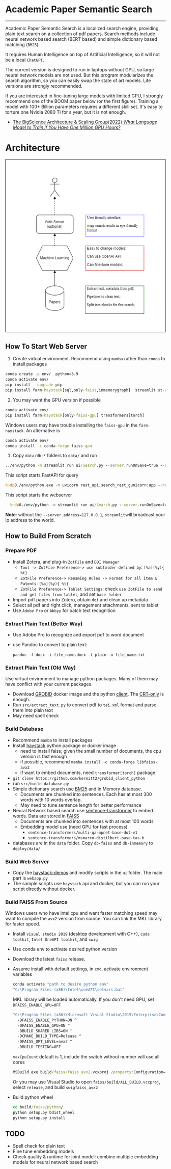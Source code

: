 # Academic Paper Semantic Search

--------


Academic Paper Semantic Search is a localized search engine, providing plain text search on a collection of pdf papers.
Search methods include neural network based search (BERT based) and simple dictionary based matching (`BM25`).

It requires Human Intelligence on top of Artificial Intelligence, so it will not be a local ``ChatGPT``. 

The current version is designed to run in laptops without GPU, so large neural network models are not used. But this program modularizes the search algorithm, so  you can easily swap the state of art models. Lite versions are strongly recommended.

If you are interested in fine-tuning large models with limited GPU, I strongly recommend one of the BOOM paper below (or the first figure). Training a model with 100+ Billion parameters requires a different skill set.  It's easy to torture one Nvidia 2080 Ti for a year, but it is not enough.

  * [The BigScience Architecture & Scaling Group(2022) *What Language Model to Train if You Have One Million GPU Hours?*](https://arxiv.org/abs/2210.15424)


# Architecture 

![img](imgs/architecture.png)

## How To Start Web Server
1. Create virtual environment. Recommend using ``mamba`` rather than `conda` to install packages
  ```cmd
  conda create -p env/  python=3.9 
  conda activate env/
  pip install --upgrade pip
  pip install farm-haystack[sql,only-faiss,inmemorygraph]  streamlit st-annotated-text
  ```

2. You may want the GPU version if possible
  ```cmd
  conda activate env/
  pip install farm-haystack[only-faiss-gpu] transformers[torch]
  ```
  Windows users may have trouble installing the `faiss-gpu` in the `farm-haystack`. An alternative is 
  ```cmd 
  conda activate env/
  conda install -c conda-forge faiss-gpu
  ```

1. Copy `data/db-*` folders to `data/` and run
  ```cmd  
  ../env/python -m streamlit run ui/Search.py --server.runOnSave=true --server.address=127.0.0.1
  ``` 
 
  This script starts FastAPI for query
  ```cmd 
  %~dp0./env/python.exe -m uvicorn rest_api.search_rest_gunicorn:app --host 127.0.0.1 --port 7999 --workers 1 
  ```
  This script starts the webserver
  ```cmd
    %~dp0./env/python -m streamlit run ui/Search.py --server.runOnSave=true --server.address=127.0.0.1
  ```
**Note**: without the ``--server.address=127.0.0.1``, `streamlit`will broadcast your ip address to the world.

## How to Build From Scratch

### Prepare PDF

* Install Zotera, and plug-in ``ZotFile`` and ``DOI Manager``
    * `Tool -> ZotFile Preference-> use subfolder defined by`: `[%a](%y){ %t}`
    * `ZotFile Preference-> Renaming Rules -> Format for all item & Patents`: `[%a](%y){ %t}`
    * `ZotFile Preference-> Tablet Settings`: check `use ZotFile to send and get files from tablet`, and
      set `base folder`
* Import pdf papers into Zotero, obtain `doi` and clean up metadata
* Select all pdf and right click, management attachments, sent to tablet
* Use `Adobe Pro` or `Abbyy` for batch text recognition

### Extract Plain Text (Better Way)

* Use Adobe Pro to recognize and export pdf to word document
* use Pandoc to convert to plain text:

   ``pandoc -f docx -i file_name.docx -t plain -o file_name.txt``

### Extract Plain Text (Old Way)


Use virtual environment to manage python packages. Many of them may have conflict with your current packages.

* Download [GROBID](https://github.com/kermitt2/grobid) docker image and the
  python [client](https://github.com/kermitt2/grobid_client_python).
  The [CRT-only](https://grobid.readthedocs.io/en/latest/Grobid-docker/#crf-only-image) is enough.
* Run `src/extract_text.py` to convert pdf to `tei.xml` format and parse them into plain text
* May need spell check

### Build Database
* Recommend  ``mamba`` to install packages
* Install [haystack](https://github.com/deepset-ai/haystack) python package or docker image
    * need to install faiss; given the small number of documents, the cpu version is fast enough
    * if possible, recommend `` mamba install -c conda-forge libfaiss-avx2 ``
    * if want to embed documents, need `transformer[torch]` package
*  `git clone https://github.com/kermitt2/grobid_client_python`
* run `src/build_database.py`
* Simple dictionary search use [BM25](https://docs.haystack.deepset.ai/docs/retriever#bm25-recommended) and In Memory
  database.
    * Documents are chunked into sentences. Each has at most 300 words with 10 words overlap.
    * May need to tune sentence length for better performance
* Neural Network based search use [sentence-transformer](https://www.sbert.net/) to embed words. Data are stored
  in [FAISS](https://github.com/facebookresearch/faiss)
    * Documents are chunked into sentences with at most 100 words
    * Embedding model use (need GPU for fast process)
        * `sentence-transformers/multi-qa-mpnet-base-dot-v1`
        * `sentence-transformers/msmarco-distilbert-base-tas-b`
* databases are in the ``data`` folder. Copy `db-faiss` and `db-inmemory` to `deploy/data/`

### Build Web Server

* Copy the [haystack-demos](https://github.com/deepset-ai/haystack-demos) and modify scripts in the ``ui`` folder. The
  main part is `webapp.py`
* The sample scripts use ``haystack`` api and docker, but you can run your script directly without docker.

### Build FAISS From Source

Windows users who have Intel cpu and want faster matching speed may want to compile the `avx2` version from source. You can 
link the MKL library for faster speed.

* Install  `visual studio 2019`  (desktop development with C++), `cuda toolkit`, `Intel OneAPI toolkit`,
  and `swig`
* Use conda env to activate desired python version
* Download the latest `faiss` release. 
* Assume install with default settings, in ``cmd``, activate environment variables

  ```cmd
  conda activate "path to desire python env"
  "C:\Program Files (x86)\Intel\oneAPI\setvars.bat"
  ```
  MKL library will be loaded automatically. If you don't need GPU, set `-DFAISS_ENABLE_GPU=OFF`

  ```cmd
  "C:\Program Files (x86)\Microsoft Visual Studio\2019\Enterprise\Common7\IDE\CommonExtensions\Microsoft\CMake\CMake\bin\cmake.exe" -B build ^ 
    -DFAISS_ENABLE_PYTHON=ON ^
    -DFAISS_ENABLE_GPU=ON ^
    -DBUILD_SHARED_LIBS=ON ^ 
    -DCMAKE_BUILD_TYPE=Release ^
    -DFAISS_OPT_LEVEL=avx2 ^
    -DBUILD_TESTING=OFF 
  ```
  `maxCpuCount` default is 1, include the switch without number will use all cores
  ```cmd
  MSBuild.exe build/faiss/faiss_avx2.vcxproj /property:Configuration=Release /maxCpuCount:12
  ```
  Or you may use Visual Studio to open `faiss/build/ALL_BUILD.vcxproj`, select `release`, and build `swigfaiss_avx2`

* Build python wheel
  ```cmd
  cd build/faiss/python/
  python setup.py bdist_wheel
  python setup.py install
  ```

## TODO

* Spell check for plain text
* Fine tune embedding models
* Check quality & runtime for joint model: combine multiple embedding models for neural network based search 